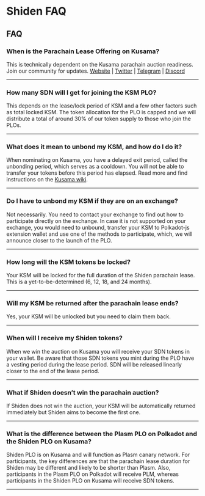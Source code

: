 # Shiden FAQ

## **FAQ**

### **When is the Parachain Lease Offering on Kusama?**

This is technically dependent on the Kusama parachain auction readiness. Join our community for updates. [Website](https://www.plasmnet.io/) \| [Twitter](https://twitter.com/Plasm_Network) \| [Telegram](https://t.me/PlasmOfficial) \| [Discord](https://discord.gg/Z3nC9U4)  
****

### **How many SDN will I get for joining the KSM PLO?**

This depends on the lease/lock period of KSM and a few other factors such as total locked KSM. The token allocation for the PLO is capped and we will distribute a total of around 30% of our token supply to those who join the PLOs.  
****

### **What does it mean to unbond my KSM, and how do I do it?**

When nominating on Kusama, you have a delayed exit period, called the unbonding period, which serves as a cooldown. You will not be able to transfer your tokens before this period has elapsed. Read more and find instructions on the [Kusama wiki](https://guide.kusama.network/docs/en/maintain-guides-how-to-unbond).  
****

### **Do I have to unbond my KSM if they are on an exchange?**

Not necessarily. You need to contact your exchange to find out how to participate directly on the exchange. In case it is not supported on your exchange, you would need to unbound, transfer your KSM to Polkadot-js extension wallet and use one of the methods to participate, which, we will announce closer to the launch of the PLO.  
****

### **How long will the KSM tokens be locked?**

Your KSM will be locked for the full duration of the Shiden parachain lease. This is a yet-to-be-determined \(6, 12, 18, and 24 months\).  
****

### **Will my KSM be returned after the parachain lease ends?**

Yes, your KSM will be unlocked but you need to claim them back.  
****

### **When will I receive my Shiden tokens?**

When we win the auction on Kusama you will receive your SDN tokens in your wallet. Be aware that those SDN tokens you mint during the PLO have a vesting period during the lease period. SDN will be released linearly closer to the end of the lease period.  
****

### **What if Shiden doesn’t win the parachain auction?**

If Shiden does not win the auction, your KSM will be automatically returned immediately but Shiden aims to become the first one.  
****

### **What is the difference between the Plasm PLO on Polkadot and the Shiden PLO on Kusama?**

Shiden PLO is on Kusama and will function as Plasm canary network. For participants, the key differences are that the parachain lease duration for Shiden may be different and likely to be shorter than Plasm. Also, participants in the Plasm PLO on Polkadot will receive PLM, whereas participants in the Shiden PLO on Kusama will receive SDN tokens.  
  
****

